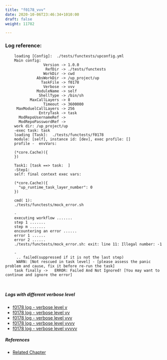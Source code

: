 ```yaml
---
title: "f0178_vvv"
date: 2020-10-06T23:46:34+1010:00
draft: false
weight: 11782

---
```


### Log reference: <no value>

```
    loading [Config]:  ./tests/functests/upconfig.yml
    Main config:
                 Version -> 1.0.0
                  RefDir -> ./tests/functests
                 WorkDir -> cwd
              AbsWorkDir -> /up_project/up
                TaskFile -> f0178
                 Verbose -> vvv
              ModuleName -> self
               ShellType -> /bin/sh
           MaxCallLayers -> 8
                 Timeout -> 3600000
     MaxModuelCallLayers -> 256
               EntryTask -> task
      ModRepoUsernameRef -> 
      ModRepoPasswordRef -> 
    work dir: /up_project/up
    -exec task: task
    loading [Task]:  ./tests/functests/f0178
    module: [self], instance id: [dev], exec profile: []
    profile -  envVars:
    
    (*core.Cache)({
    })
    
    Task1: [task ==> task:  ]
    -Step1:
    self: final context exec vars:
    
    (*core.Cache)({
      "up_runtime_task_layer_number": 0
    })
    
    cmd( 1):
    ./tests/functests/mock_error.sh
    
    -
    executing workflow .......
    step 1 .......
    step m .......
    encountering an error ......
    error 1 ......
    error 2 ......
    ./tests/functests/mock_error.sh: exit: line 11: Illegal number: -1
    
    -
     .. failed(suppressed if it is not the last step)
     WARN: [Not rescued in task level] - [please assess the panic problem and cause, fix it before re-run the task]
    task finally ->   ERROR: Failed And Not Ignored! [You may want to continue and ignore the error]
    
    
```

##### Logs with different verbose level
* [f0178 log - verbose level v](../../logs/f0178_v)
* [f0178 log - verbose level vv](../../logs/f0178_vv)
* [f0178 log - verbose level vvv](../../logs/f0178_vvv)
* [f0178 log - verbose level vvvv](../../logs/f0178_vvvv)
* [f0178 log - verbose level vvvvv](../../logs/f0178_vvvvv)

##### References
* [Related Chapter](../../shell-func/f0178)
